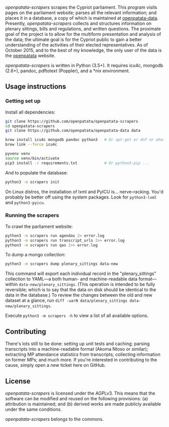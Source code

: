 *openpatata-scrapers* scrapes the Cypriot parliament. This program visits pages
on the parliament website; parses all the relevant information; and places it in
a database, a copy of which is maintained at
[openpatata-data](http://github.com/openpatata/openpatata-data). Presently,
*openpatata-scrapers* collects and structures information on plenary sittings,
bills and regulations, and written questions. The proximate goal of the project
is to allow for the multiform presentation and analysis of the data; the
ultimate goal is for the Cypriot public to gain a better understanding of the
activities of their elected representatives. As of October 2015, and to the best
of my knowledge, the only user of the data is the
[openpatata](http://github.com/openpatata/openpatata) website.

*openpatata-scrapers* is written in Python (3.5+). It requires icu4c,
mongodb (2.6+), pandoc, pdftotext (Poppler), and a \*nix environment.

## Usage instructions

### Getting set up

Install all dependencies:

```bash
git clone https://github.com/openpatata/openpatata-scrapers
cd openpatata-scrapers
git clone https://github.com/openpatata/openpatata-data data

brew install icu4c mongodb pandoc python3   # Or apt-get or dnf or whatever
brew link --force icu4c

pyvenv venv
source venv/bin/activate
pip3 install -r requirements.txt            # Or python3-pip ...
```

And to populate the database:

```bash
python3 -m scrapers init
```

On Linux distros, the installation of lxml and PyICU is... nerve-racking. You'd
probably be better off using the system packages. Look for `python3-lxml` and
`python3-pyicu`.

### Running the scrapers

To crawl the parliament website:

```bash
python3 -m scrapers run agendas 2> error.log
python3 -m scrapers run transcript_urls 2>> error.log
python3 -m scrapers run qas 2>> error.log
```

To dump a mongo collection:

```bash
python3 -m scrapers dump plenary_sittings data-new
```

This command will export each individual record in the "plenary_sittings"
collection to YAML—a both human- and machine-readable data format—within
`data-new/plenary_sittings`. (This operation is intended to be fully reversible;
which is to say that the data on disk should be identical to the data in the
database.) To review the changes between the old and new dataset at a glance,
run `diff -uarN data/plenary_sittings data-new/plenary_sittings`.

Execute `python3 -m scrapers -h` to view a list of all available options.

## Contributing

There's lots still to be done: setting up unit tests and caching; parsing
transcripts into a machine-readable format (Akoma Ntoso or similar); extracting
MP attendance statistics from transcripts; collecting information on former MPs;
and much more. If you're interested in contributing to the cause, simply open a
new ticket here on GitHub.

## License

*openpatata-scrapers* is licensed under the AGPLv3. This means that the software
can be modified and reused on the following provisions: (a) attribution is
maintained; and (b) derived works are made publicly available under the same
conditions.

*openpatata-scrapers* belongs to the commons.

